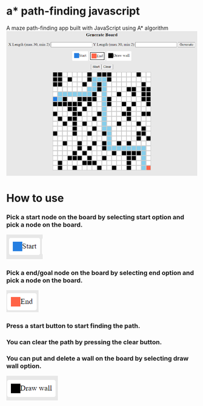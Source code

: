# a* path-finding javascript
A maze path-finding app built with JavaScript using A* algorithm
![Full App Overview](/images/full-app.png "The App")

# How to use

### Pick a start node on the board by selecting start option and pick a node on the board.
![Start option](/images/start-option.png "Start option")

### Pick a end/goal node on the board by selecting end option and pick a node on the board.
![End option](/images/end-option.png "End option")

### Press a start button to start finding the path.
### You can clear the path by pressing the clear button.
### You can put and delete a wall on the board by selecting draw wall option.
![Wall option](/images/wall-option.png "Wall option")

